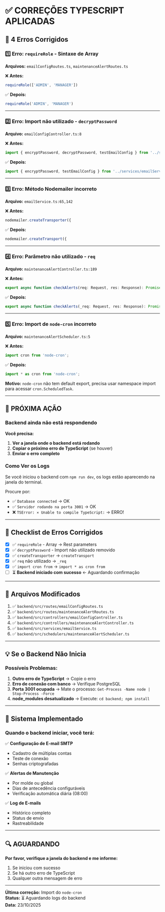 # ✅ CORREÇÕES TYPESCRIPT APLICADAS

## 🔧 4 Erros Corrigidos

### 1️⃣ Erro: `requireRole` - Sintaxe de Array
**Arquivos:** `emailConfigRoutes.ts`, `maintenanceAlertRoutes.ts`

❌ **Antes:**
```typescript
requireRole(['ADMIN', 'MANAGER'])
```

✅ **Depois:**
```typescript
requireRole('ADMIN', 'MANAGER')
```

---

### 2️⃣ Erro: Import não utilizado - `decryptPassword`
**Arquivo:** `emailConfigController.ts:8`

❌ **Antes:**
```typescript
import { encryptPassword, decryptPassword, testEmailConfig } from '../services/emailService';
```

✅ **Depois:**
```typescript
import { encryptPassword, testEmailConfig } from '../services/emailService';
```

---

### 3️⃣ Erro: Método Nodemailer incorreto
**Arquivo:** `emailService.ts:65,142`

❌ **Antes:**
```typescript
nodemailer.createTransporter({
```

✅ **Depois:**
```typescript
nodemailer.createTransport({
```

---

### 4️⃣ Erro: Parâmetro não utilizado - `req`
**Arquivo:** `maintenanceAlertController.ts:189`

❌ **Antes:**
```typescript
export async function checkAlerts(req: Request, res: Response): Promise<void> {
```

✅ **Depois:**
```typescript
export async function checkAlerts(_req: Request, res: Response): Promise<void> {
```

---

### 5️⃣ Erro: Import de `node-cron` incorreto
**Arquivo:** `maintenanceAlertScheduler.ts:5`

❌ **Antes:**
```typescript
import cron from 'node-cron';
```

✅ **Depois:**
```typescript
import * as cron from 'node-cron';
```

**Motivo:** `node-cron` não tem default export, precisa usar namespace import para acessar `cron.ScheduledTask`.

---

## 🚨 PRÓXIMA AÇÃO

### Backend ainda não está respondendo

**Você precisa:**

1. **Ver a janela onde o backend está rodando**
2. **Copiar o próximo erro de TypeScript** (se houver)
3. **Enviar o erro completo**

### Como Ver os Logs

Se você iniciou o backend com `npm run dev`, os logs estão aparecendo na janela do terminal.

Procure por:
- ✅ `Database connected` → OK
- ✅ `Servidor rodando na porta 3001` → OK
- ❌ `TSError: ⨯ Unable to compile TypeScript:` → ERRO!

---

## 📝 Checklist de Erros Corrigidos

- [x] ✅ `requireRole` - Array → Rest parameters
- [x] ✅ `decryptPassword` - Import não utilizado removido
- [x] ✅ `createTransporter` → `createTransport`
- [x] ✅ `req` não utilizado → `_req`
- [x] ✅ `import cron from` → `import * as cron from`
- [ ] ⏳ **Backend iniciado com sucesso** ← Aguardando confirmação

---

## 🎯 Arquivos Modificados

1. ✅ `backend/src/routes/emailConfigRoutes.ts`
2. ✅ `backend/src/routes/maintenanceAlertRoutes.ts`
3. ✅ `backend/src/controllers/emailConfigController.ts`
4. ✅ `backend/src/controllers/maintenanceAlertController.ts`
5. ✅ `backend/src/services/emailService.ts`
6. ✅ `backend/src/schedulers/maintenanceAlertScheduler.ts`

---

## 💡 Se o Backend Não Inicia

### Possíveis Problemas:

1. **Outro erro de TypeScript** → Copie o erro
2. **Erro de conexão com banco** → Verifique PostgreSQL
3. **Porta 3001 ocupada** → Mate o processo: `Get-Process -Name node | Stop-Process -Force`
4. **node_modules desatualizado** → Execute: `cd backend; npm install`

---

## 📧 Sistema Implementado

### Quando o backend iniciar, você terá:

✅ **Configuração de E-mail SMTP**
- Cadastro de múltiplas contas
- Teste de conexão
- Senhas criptografadas

✅ **Alertas de Manutenção**
- Por molde ou global
- Dias de antecedência configuráveis
- Verificação automática diária (08:00)

✅ **Log de E-mails**
- Histórico completo
- Status de envio
- Rastreabilidade

---

## 🔍 AGUARDANDO

**Por favor, verifique a janela do backend e me informe:**

1. Se iniciou com sucesso
2. Se há outro erro de TypeScript
3. Qualquer outra mensagem de erro

---

**Última correção:** Import do `node-cron`  
**Status:** ⏳ Aguardando logs do backend  
**Data:** 23/10/2025

